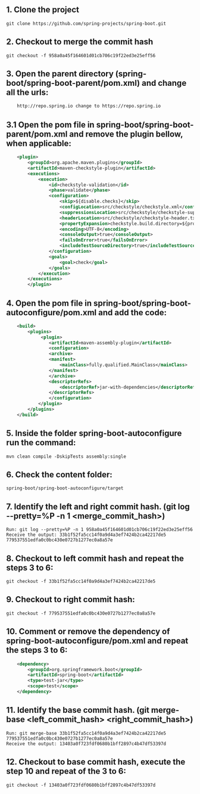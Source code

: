  ## 1. Clone the project 
    git clone https://github.com/spring-projects/spring-boot.git

## 2. Checkout to merge the commit hash
    git checkout -f 958a0a45f164601d01cb706c19f22ed3e25eff56

## 3. Open the parent directory (spring-boot/spring-boot-parent/pom.xml) and change all the urls:
```xml
    http://repo.spring.io change to https://repo.spring.io
```

## 3.1 Open the pom file in **spring-boot/spring-boot-parent/pom.xml** and remove the plugin bellow, when applicable:
```xml
    <plugin>
        <groupId>org.apache.maven.plugins</groupId>
        <artifactId>maven-checkstyle-plugin</artifactId>
        <executions>
            <execution>
                <id>checkstyle-validation</id>
                <phase>validate</phase>
                <configuration>
                    <skip>${disable.checks}</skip>
                    <configLocation>src/checkstyle/checkstyle.xml</configLocation>
                    <suppressionsLocation>src/checkstyle/checkstyle-suppressions.xml</suppressionsLocation>
                    <headerLocation>src/checkstyle/checkstyle-header.txt</headerLocation>
                    <propertyExpansion>checkstyle.build.directory=${project.build.directory}</propertyExpansion>
                    <encoding>UTF-8</encoding>
                    <consoleOutput>true</consoleOutput>
                    <failsOnError>true</failsOnError>
                    <includeTestSourceDirectory>true</includeTestSourceDirectory>
                </configuration>
                <goals>
                    <goal>check</goal>
                </goals>
            </execution>
        </executions>
        </plugin>
```

## 4. Open the pom file in **spring-boot/spring-boot-autoconfigure/pom.xml** and add the code:
```xml
    <build>
        <plugins>
             <plugin>
                <artifactId>maven-assembly-plugin</artifactId> 
                <configuration> 
                <archive> 
                <manifest> 
                    <mainClass>fully.qualified.MainClass</mainClass> 
                </manifest> 
                </archive> 
                <descriptorRefs> 
                    <descriptorRef>jar-with-dependencies</descriptorRef> 
                </descriptorRefs> 
                </configuration> 
            </plugin>
        </plugins>
    </build>
```

## 5. Inside the folder  **spring-boot-autoconfigure** run the command:
    mvn clean compile -DskipTests assembly:single

## 6. Check the content folder: 
    spring-boot/spring-boot-autoconfigure/target

## 7. Identify the left and right commit hash. (git log --pretty=%P -n 1 <merge_commit_hash>)
    Run: git log --pretty=%P -n 1 958a0a45f164601d01cb706c19f22ed3e25eff56
    Receive the output: 33b1f52fa5cc14f0a9d4a3ef7424b2ca42217de5 779537551edfa0c0bc430e0727b1277ec0a8a57e

## 8. Checkout to left commit hash and repeat the steps 3 to 6:
    git checkout -f 33b1f52fa5cc14f0a9d4a3ef7424b2ca42217de5

## 9. Checkout to right commit hash:
    git checkout -f 779537551edfa0c0bc430e0727b1277ec0a8a57e

## 10. Comment or remove the dependency of **spring-boot-autoconfigure/pom.xml** and repeat the steps 3 to 6:
```xml
    <dependency>
        <groupId>org.springframework.boot</groupId>
        <artifactId>spring-boot</artifactId>
        <type>test-jar</type>
        <scope>test</scope>
    </dependency>
```

## 11. Identify the base commit hash. (git merge-base <left_commit_hash> <right_commit_hash>)
    Run: git merge-base 33b1f52fa5cc14f0a9d4a3ef7424b2ca42217de5 779537551edfa0c0bc430e0727b1277ec0a8a57e
    Receive the output: 13403a0f723fdf0680b1bff2897c4b47df53397d

## 12. Checkout to base commit hash, execute the step 10 and repeat of the 3 to 6:
    git checkout -f 13403a0f723fdf0680b1bff2897c4b47df53397d